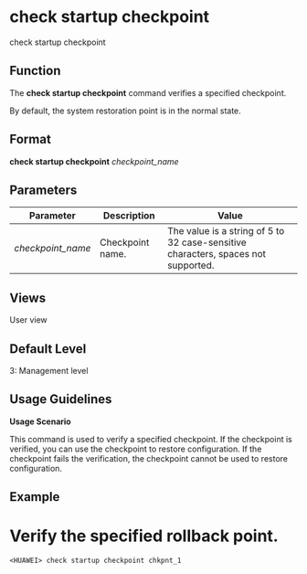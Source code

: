 check startup checkpoint
========================

check startup checkpoint

Function
--------



The **check startup checkpoint** command verifies a specified checkpoint.



By default, the system restoration point is in the normal state.


Format
------

**check startup checkpoint** *checkpoint\_name*


Parameters
----------

| Parameter | Description | Value |
| --- | --- | --- |
| *checkpoint\_name* | Checkpoint name. | The value is a string of 5 to 32 case-sensitive characters, spaces not supported. |



Views
-----

User view


Default Level
-------------

3: Management level


Usage Guidelines
----------------

**Usage Scenario**

This command is used to verify a specified checkpoint. If the checkpoint is verified, you can use the checkpoint to restore configuration. If the checkpoint fails the verification, the checkpoint cannot be used to restore configuration.


Example
-------

# Verify the specified rollback point.
```
<HUAWEI> check startup checkpoint chkpnt_1

```